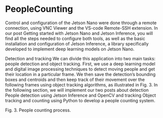# PeopleCounting

Control and configuration of the Jetson Nano were done through a remote connection, using VNC Viewer and the VS-code Remote-SSH extension. In our post Getting started with Jetson Nano and Jetson Inference, you will find all the steps needed to configure both tools, as well as the basic installation and configuration of Jetson Inference, a library specifically developed to implement deep learning models on Jetson Nano.

Detection and tracking
We can divide this application into two main tasks: people detection and object tracking. First, we use a deep learning model and digital image processing techniques to detect moving people and get their location in a particular frame. We then save the detection’s bounding boxes and centroids and then keep track of their movement over the following frames using object tracking algorithms, as illustrated in Fig. 3. In the following section, we will implement our two posts about detection People detection using Jetson Inference and OpenCV and tracking Object tracking and counting using Python to develop a people counting system.

  
Fig. 3. People counting process.
